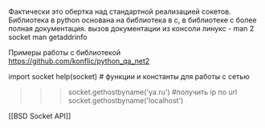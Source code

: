Фактически это обертка над стандартной реализацией сокетов. Библиотека в python основана на библиотека в с, в библиотеке c более полная документация. 
вызов документации из консоли линукс -
man 2 socket
man getaddrinfo


Примеры работы с библиотекой https://github.com/konflic/python_qa_net2

import socket
help(socket) # функции и константы для работы с сетью 
>>> socket.gethostbyname('ya.ru') #получить ip по url
>>> socket.gethostbyname('localhost')


[[BSD Socket API]]